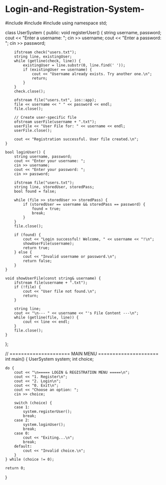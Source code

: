 # Login-and-Registration-System-
#include <iostream>
#include <fstream>
#include <string>
using namespace std;

class UserSystem {
public:
    void registerUser() {
        string username, password;
        cout << "Enter a username: ";
        cin >> username;
        cout << "Enter a password: ";
        cin >> password;

        ifstream check("users.txt");
        string line, existingUser;
        while (getline(check, line)) {
            existingUser = line.substr(0, line.find(' '));
            if (existingUser == username) {
                cout << "Username already exists. Try another one.\n";
                return;
            }
        }
        check.close();

        ofstream file("users.txt", ios::app);
        file << username << " " << password << endl;
        file.close();

        // Create user-specific file
        ofstream userFile(username + ".txt");
        userFile << "User File for: " << username << endl;
        userFile.close();

        cout << "Registration successful. User file created.\n";
    }

    bool loginUser() {
        string username, password;
        cout << "Enter your username: ";
        cin >> username;
        cout << "Enter your password: ";
        cin >> password;

        ifstream file("users.txt");
        string line, storedUser, storedPass;
        bool found = false;

        while (file >> storedUser >> storedPass) {
            if (storedUser == username && storedPass == password) {
                found = true;
                break;
            }
        }
        file.close();

        if (found) {
            cout << "Login successful! Welcome, " << username << "!\n";
            showUserFile(username);
            return true;
        } else {
            cout << "Invalid username or password.\n";
            return false;
        }
    }

    void showUserFile(const string& username) {
        ifstream file(username + ".txt");
        if (!file) {
            cout << "User file not found.\n";
            return;
        }

        string line;
        cout << "\n--- " << username << "'s File Content ---\n";
        while (getline(file, line)) {
            cout << line << endl;
        }
        file.close();
    }
};

// ===================== MAIN MENU =====================
int main() {
    UserSystem system;
    int choice;

    do {
        cout << "\n===== LOGIN & REGISTRATION MENU =====\n";
        cout << "1. Register\n";
        cout << "2. Login\n";
        cout << "0. Exit\n";
        cout << "Choose an option: ";
        cin >> choice;

        switch (choice) {
        case 1:
            system.registerUser();
            break;
        case 2:
            system.loginUser();
            break;
        case 0:
            cout << "Exiting...\n";
            break;
        default:
            cout << "Invalid choice.\n";
        }
    } while (choice != 0);

    return 0;
}
